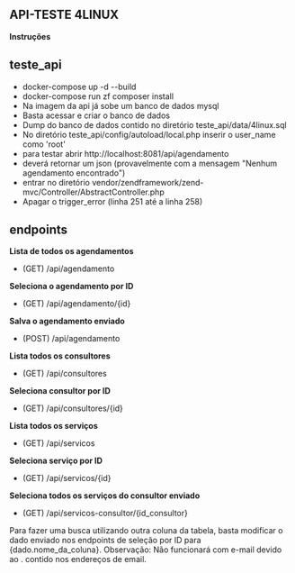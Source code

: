 ## API-TESTE 4LINUX

**Instruções**
## teste_api
- docker-compose up -d --build
- docker-compose run zf composer install
- Na imagem da api já sobe um banco de dados mysql
- Basta acessar e criar o banco de dados
- Dump do banco de dados contido no diretório teste_api/data/4linux.sql
- No diretório teste_api/config/autoload/local.php inserir o user_name como 'root'
- para testar abrir http://localhost:8081/api/agendamento
- deverá retornar um json (provavelmente com a mensagem "Nenhum agendamento encontrado")
- entrar no diretório vendor/zendframework/zend-mvc/Controller/AbstractController.php
- Apagar o trigger_error (linha 251 até a linha 258)

## endpoints
**Lista de todos os agendamentos**
- (GET) /api/agendamento 

**Seleciona o agendamento por ID**
- (GET) /api/agendamento/{id} 

**Salva o agendamento enviado**
- (POST) /api/agendamento  

**Lista todos os consultores**
- (GET) /api/consultores 

**Seleciona consultor por ID**
- (GET) /api/consultores/{id} 

**Lista todos os serviços**
- (GET) /api/servicos 

**Seleciona serviço por ID**
- (GET) /api/servicos/{id} 

**Seleciona todos os serviços do consultor enviado**
- (GET) /api/servicos-consultor/{id_consultor} 

Para fazer uma busca utilizando outra coluna da tabela, basta modificar o dado enviado nos endpoints de
seleção por ID para {dado.nome_da_coluna}. Observação: Não funcionará com e-mail devido ao . contido nos endereços de email.



